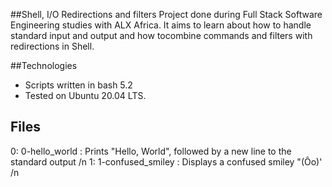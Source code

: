 ##Shell, I/O Redirections and filters
Project done during Full Stack Software Engineering studies with ALX Africa. It aims to learn about how to handle standard input and output and how tocombine commands and filters with redirections in Shell.

##Technologies
- Scripts written in bash 5.2
- Tested on Ubuntu 20.04 LTS.

## Files
0: 0-hello_world : Prints "Hello, World", followed by a new line to the standard output /n
1: 1-confused_smiley : Displays a confused smiley "(Ôo)' /n


